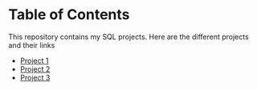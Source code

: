 # Table of Contents 

This repository contains my SQL projects. Here are the different projects and their links

- [Project 1](#project-1)
- [Project 2](#project-2)
- [Project 3](#project-3)

